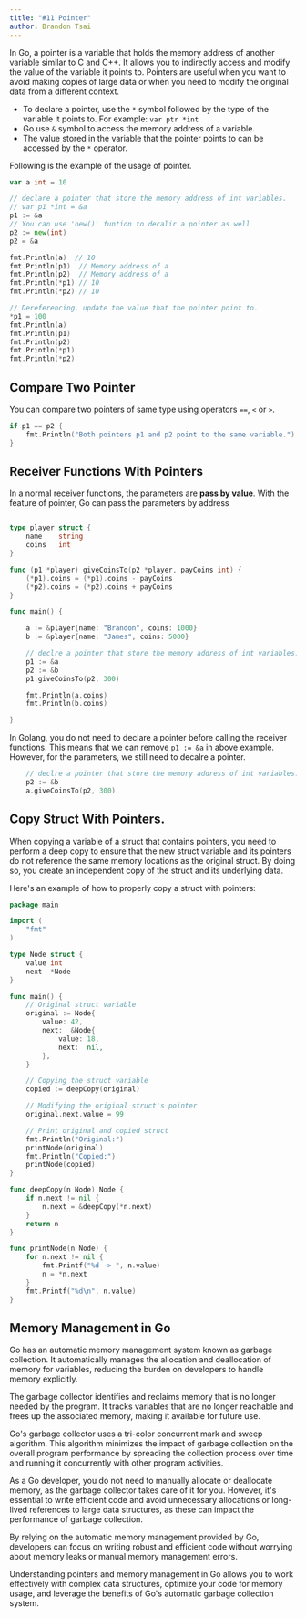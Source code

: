 ```yaml
---
title: "#11 Pointer"
author: Brandon Tsai
---
```


In Go, a pointer is a variable that holds the memory address of another variable similar to C and C++. It allows you to indirectly access and modify the value of the variable it points to. Pointers are useful when you want to avoid making copies of large data or when you need to modify the original data from a different context.

- To declare a pointer, use the `*` symbol followed by the type of the variable it points to. For example: `var ptr *int`
- Go use `&` symbol to access the memory address of a variable.
- The value stored in the variable that the pointer points to can be accessed by the `*` operator.

Following is the example of the usage of pointer.

```go
var a int = 10

// declare a pointer that store the memory address of int variables.
// var p1 *int = &a
p1 := &a
// You can use 'new()' funtion to decalir a pointer as well
p2 := new(int)
p2 = &a

fmt.Println(a)	// 10
fmt.Println(p1)  // Memory address of a
fmt.Println(p2)	 // Memory address of a
fmt.Println(*p1) // 10
fmt.Println(*p2) // 10

// Dereferencing. update the value that the pointer point to.
*p1 = 100
fmt.Println(a)
fmt.Println(p1)
fmt.Println(p2)
fmt.Println(*p1)
fmt.Println(*p2)
```

Compare Two Pointer
------------------

You can compare two pointers of same type using operators `==`, `<` or `>`.

```go
if p1 == p2 {
    fmt.Println("Both pointers p1 and p2 point to the same variable.")
}
```

Receiver Functions With Pointers
----------------------------

In a normal receiver functions, the parameters are **pass by value**.
With the feature of pointer, Go can pass the parameters by address

```go

type player struct {
	name    string
	coins   int
}

func (p1 *player) giveCoinsTo(p2 *player, payCoins int) {
	(*p1).coins = (*p1).coins - payCoins
	(*p2).coins = (*p2).coins + payCoins
}

func main() {

	a := &player{name: "Brandon", coins: 1000}
	b := &player{name: "James", coins: 5000}

	// declre a pointer that store the memory address of int variables.
	p1 := &a
	p2 := &b
	p1.giveCoinsTo(p2, 300)

	fmt.Println(a.coins)
	fmt.Println(b.coins)

}
```

In Golang, you do not need to declare a pointer before calling the receiver functions.
This means that we can remove `p1 := &a` in above example.
However, for the parameters, we still need to decalre a pointer.

```go
	// declre a pointer that store the memory address of int variables.
	p2 := &b
	a.giveCoinsTo(p2, 300)
```
Copy Struct With Pointers.
-------------------

When copying a variable of a struct that contains pointers, you need to perform a deep copy to ensure that the new struct variable and its pointers do not reference the same memory locations as the original struct. By doing so, you create an independent copy of the struct and its underlying data.

Here's an example of how to properly copy a struct with pointers:

```go
package main

import (
	"fmt"
)

type Node struct {
	value int
	next  *Node
}

func main() {
	// Original struct variable
	original := Node{
		value: 42,
		next:  &Node{
			value: 18,
			next:  nil,
		},
	}

	// Copying the struct variable
	copied := deepCopy(original)

	// Modifying the original struct's pointer
	original.next.value = 99

	// Print original and copied struct
	fmt.Println("Original:")
	printNode(original)
	fmt.Println("Copied:")
	printNode(copied)
}

func deepCopy(n Node) Node {
	if n.next != nil {
		n.next = &deepCopy(*n.next)
	}
	return n
}

func printNode(n Node) {
	for n.next != nil {
		fmt.Printf("%d -> ", n.value)
		n = *n.next
	}
	fmt.Printf("%d\n", n.value)
}


```

Memory Management in Go
--------------------------------

Go has an automatic memory management system known as garbage collection. It automatically manages the allocation and deallocation of memory for variables, reducing the burden on developers to handle memory explicitly.

The garbage collector identifies and reclaims memory that is no longer needed by the program. It tracks variables that are no longer reachable and frees up the associated memory, making it available for future use.

Go's garbage collector uses a tri-color concurrent mark and sweep algorithm. This algorithm minimizes the impact of garbage collection on the overall program performance by spreading the collection process over time and running it concurrently with other program activities.

As a Go developer, you do not need to manually allocate or deallocate memory, as the garbage collector takes care of it for you. However, it's essential to write efficient code and avoid unnecessary allocations or long-lived references to large data structures, as these can impact the performance of garbage collection.

By relying on the automatic memory management provided by Go, developers can focus on writing robust and efficient code without worrying about memory leaks or manual memory management errors.

Understanding pointers and memory management in Go allows you to work effectively with complex data structures, optimize your code for memory usage, and leverage the benefits of Go's automatic garbage collection system.